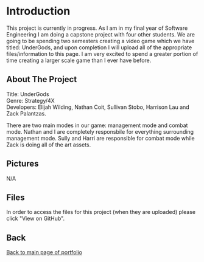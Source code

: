 # Introduction

This project is currently in progress. As I am in my final year of Software Engineering I am doing a capstone project with four other students. We are going to be spending two semesters creating a video game which we have titled: UnderGods, and upon completion I will upload all of the appropriate files/information to this page. I am very excited to spend a greater portion of time creating a larger scale game than I ever have before.

## About The Project

Title: UnderGods  
Genre: Strategy/4X  
Developers: Elijah Wilding, Nathan Coit, Sullivan Stobo, Harrison Lau and Zack Palantzas.  

There are two main modes in our game: management mode and combat mode. Nathan and I are completely responsbile for everything surrounding management mode. Sully and Harri are responsible for combat mode while Zack is doing all of the art assets.

## Pictures

N/A

## Files

In order to access the files for this project (when they are uploaded) please click "View on GitHub". 

## Back

[Back to main page of portfolio](https://wildingelijah.github.io/)

